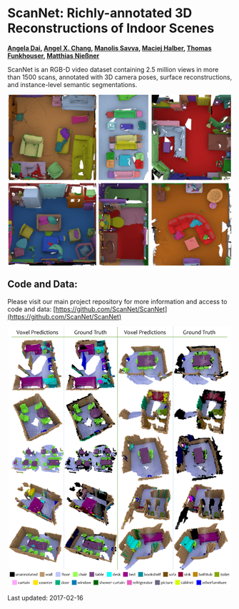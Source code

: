 # ScanNet: Richly-annotated 3D Reconstructions of Indoor Scenes

**[Angela Dai](http://cs.stanford.edu/people/adai/), [Angel X. Chang](https://angelxuanchang.github.io), [Manolis Savva](https://msavva.github.io), [Maciej Halber](http://www.cs.princeton.edu/~mhalber/), [Thomas Funkhouser](http://www.cs.princeton.edu/~funk/), [Matthias Nießner](http://www.graphics.stanford.edu/~niessner/)**

ScanNet is an RGB-D video dataset containing 2.5 million views in more than 1500 scans, annotated with 3D camera poses, surface reconstructions, and instance-level semantic segmentations.

<img src="img/annotations.png" style="width:500px; display: block; margin-left: auto; margin-right: auto;"/>

## Code and Data:
Please visit our main project repository for more information and access to code and data: [https://github.com/ScanNet/ScanNet](https://github.com/ScanNet/ScanNet)

<img src="img/voxel-predictions.jpg" style="width:500px; display: block; margin-left: auto; margin-right: auto;"/>

Last updated: 2017-02-16
